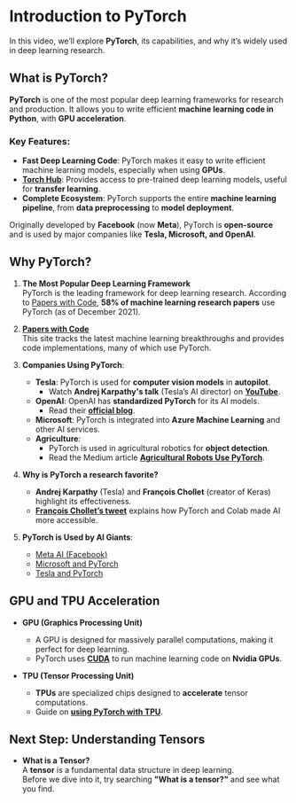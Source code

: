 # Introduction to PyTorch

In this video, we’ll explore **PyTorch**, its capabilities, and why it’s widely used in deep learning research.

## What is PyTorch?
**PyTorch** is one of the most popular deep learning frameworks for research and production. It allows you to write efficient **machine learning code in Python**, with **GPU acceleration**.

### Key Features:
- **Fast Deep Learning Code**: PyTorch makes it easy to write efficient machine learning models, especially when using **GPUs**.
- **[Torch Hub](https://pytorch.org/hub/)**: Provides access to pre-trained deep learning models, useful for **transfer learning**.
- **Complete Ecosystem**: PyTorch supports the entire **machine learning pipeline**, from **data preprocessing** to **model deployment**.

Originally developed by **Facebook** (now **Meta**), PyTorch is **open-source** and is used by major companies like **Tesla, Microsoft, and OpenAI**.

## Why PyTorch?
1. **The Most Popular Deep Learning Framework**  
   PyTorch is the leading framework for deep learning research. According to [Papers with Code](https://paperswithcode.com/trends), **58% of machine learning research papers** use PyTorch (as of December 2021).
   
2. **[Papers with Code](https://paperswithcode.com/)**  
   This site tracks the latest machine learning breakthroughs and provides code implementations, many of which use PyTorch.

3. **Companies Using PyTorch**:
   - **Tesla**: PyTorch is used for **computer vision models** in **autopilot**.  
     - Watch **Andrej Karpathy's talk** (Tesla’s AI director) on **[YouTube](https://www.youtube.com/results?search_query=pytorch+tesla)**.
   - **OpenAI**: OpenAI has **standardized PyTorch** for its AI models.  
     - Read their **[official blog](https://openai.com/research/standardizing-on-pytorch)**.
   - **Microsoft**: PyTorch is integrated into **Azure Machine Learning** and other AI services.
   - **Agriculture**:  
     - PyTorch is used in agricultural robotics for **object detection**.  
     - Read the Medium article **[Agricultural Robots Use PyTorch](https://medium.com/@pyimagesearch/using-pytorch-for-agriculture-robotics-f6d3c42d2456)**.

4. **Why is PyTorch a research favorite?**  
   - **Andrej Karpathy** (Tesla) and **François Chollet** (creator of Keras) highlight its effectiveness.  
   - **[François Chollet’s tweet](https://twitter.com/fchollet/status/1079062839352004608)** explains how PyTorch and Colab made AI more accessible.

5. **PyTorch is Used by AI Giants**:
   - [Meta AI (Facebook)](https://ai.facebook.com/blog/pytorch-builds-the-future-of-ai-and-machine-learning-at-facebook/)
   - [Microsoft and PyTorch](https://pytorch.org/blog/microsoft-pytorch-ecosystem/)
   - [Tesla and PyTorch](https://pytorch.org/blog/tesla-autopilot-pytorch/)

## GPU and TPU Acceleration
- **GPU (Graphics Processing Unit)**  
  - A GPU is designed for massively parallel computations, making it perfect for deep learning.
  - PyTorch uses **[CUDA](https://developer.nvidia.com/cuda-zone)** to run machine learning code on **Nvidia GPUs**.
  
- **TPU (Tensor Processing Unit)**  
  - **TPUs** are specialized chips designed to **accelerate** tensor computations.
  - Guide on **[using PyTorch with TPU](https://cloud.google.com/tpu/docs/pytorch-xla)**.

## Next Step: Understanding Tensors
- **What is a Tensor?**  
  A **tensor** is a fundamental data structure in deep learning.  
  Before we dive into it, try searching **"What is a tensor?"** and see what you find.
